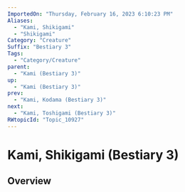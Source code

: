 ```yaml
---
ImportedOn: "Thursday, February 16, 2023 6:10:23 PM"
Aliases:
  - "Kami, Shikigami"
  - "Shikigami"
Category: "Creature"
Suffix: "Bestiary 3"
Tags:
  - "Category/Creature"
parent:
  - "Kami (Bestiary 3)"
up:
  - "Kami (Bestiary 3)"
prev:
  - "Kami, Kodama (Bestiary 3)"
next:
  - "Kami, Toshigami (Bestiary 3)"
RWtopicId: "Topic_10927"
---
```

# Kami, Shikigami (Bestiary 3)
## Overview
